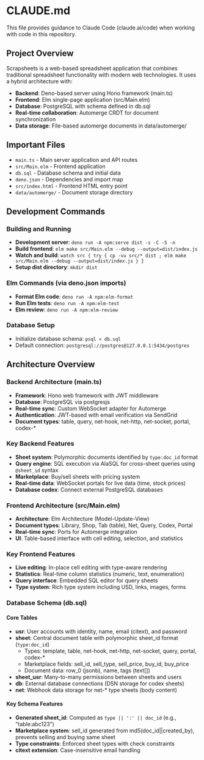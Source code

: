 # CLAUDE.md

This file provides guidance to Claude Code (claude.ai/code) when working with
code in this repository.

## Project Overview

Scrapsheets is a web-based spreadsheet application that combines traditional
spreadsheet functionality with modern web technologies. It uses a hybrid
architecture with:

- **Backend**: Deno-based server using Hono framework (main.ts)
- **Frontend**: Elm single-page application (src/Main.elm)
- **Database**: PostgreSQL with schema defined in db.sql
- **Real-time collaboration**: Automerge CRDT for document synchronization
- **Data storage**: File-based automerge documents in data/automerge/

## Important Files

- `main.ts` - Main server application and API routes
- `src/Main.elm` - Frontend application
- `db.sql` - Database schema and initial data
- `deno.json` - Dependencies and import map
- `src/index.html` - Frontend HTML entry point
- `data/automerge/` - Document storage directory

## Development Commands

### Building and Running

- **Development server**: `deno run -A npm:serve dist -s -C -S -n`
- **Build frontend**: `elm make src/Main.elm --debug --output=dist/index.js`
- **Watch and build**:
  `watch src { try { cp -vu src/* dist ; elm make src/Main.elm --debug --output=dist/index.js } }`
- **Setup dist directory**: `mkdir dist`

### Elm Commands (via deno.json imports)

- **Format Elm code**: `deno run -A npm:elm-format`
- **Run Elm tests**: `deno run -A npm:elm-test`
- **Elm review**: `deno run -A npm:elm-review`

### Database Setup

- Initialize database schema: `psql < db.sql`
- Default connection: `postgresql://postgres@127.0.0.1:5434/postgres`

## Architecture Overview

### Backend Architecture (main.ts)

- **Framework**: Hono web framework with JWT middleware
- **Database**: PostgreSQL via postgresjs
- **Real-time sync**: Custom WebSocket adapter for Automerge
- **Authentication**: JWT-based with email verification via SendGrid
- **Document types**: table, query, net-hook, net-http, net-socket, portal,
  codex-*

### Key Backend Features

- **Sheet system**: Polymorphic documents identified by `type:doc_id` format
- **Query engine**: SQL execution via AlaSQL for cross-sheet queries using
  `@sheet_id` syntax
- **Marketplace**: Buy/sell sheets with pricing system
- **Real-time data**: WebSocket portals for live data (time, stock prices)
- **Database codex**: Connect external PostgreSQL databases

### Frontend Architecture (src/Main.elm)

- **Architecture**: Elm Architecture (Model-Update-View)
- **Document types**: Library, Shop, Tab (table), Net, Query, Codex, Portal
- **Real-time sync**: Ports for Automerge integration
- **UI**: Table-based interface with cell editing, selection, and statistics

### Key Frontend Features

- **Live editing**: In-place cell editing with type-aware rendering
- **Statistics**: Real-time column statistics (numeric, text, enumeration)
- **Query interface**: Embedded SQL editor for query sheets
- **Type system**: Rich type system including USD, links, images, forms

### Database Schema (db.sql)

#### Core Tables

- **usr**: User accounts with identity, name, email (citext), and password
- **sheet**: Central document table with polymorphic sheet_id format
  (`type:doc_id`)
  - Types: template, table, net-hook, net-http, net-socket, query, portal,
    codex-*
  - Marketplace fields: sell_id, sell_type, sell_price, buy_id, buy_price
  - Document data: row_0 (jsonb), name, tags (text[])
- **sheet_usr**: Many-to-many permissions between sheets and users
- **db**: External database connections (DSN storage for codex sheets)
- **net**: Webhook data storage for net-* type sheets (body content)

#### Key Schema Features

- **Generated sheet_id**: Computed as `type || ':' || doc_id` (e.g.,
  "table:abc123")
- **Marketplace system**: sell_id generated from md5(doc_id||created_by),
  prevents selling and buying same sheet
- **Type constraints**: Enforced sheet types with check constraints
- **citext extension**: Case-insensitive email handling
